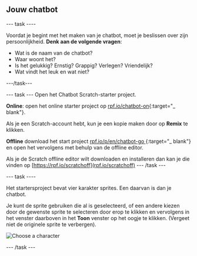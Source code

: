 ## Jouw chatbot

\--- task \----

Voordat je begint met het maken van je chatbot, moet je beslissen over zijn persoonlijkheid. **Denk aan de volgende vragen**:

+ Wat is de naam van de chatbot?
+ Waar woont het?
+ Is het gelukkig? Ernstig? Grappig? Verlegen? Vriendelijk?
+ Wat vindt het leuk en wat niet?

\---/task\---

\--- task \--- Open het Chatbot Scratch-starter project.

**Online**: open het online starter project op [rpf.io/chatbot-on](http://rpf.io/chatbot-on){:target="_ blank"}.

Als je een Scratch-account hebt, kun je een kopie maken door op **Remix** te klikken.

**Offline** download het start project [rpf.io/p/en/chatbot-go ](http://rpf.io/p/en/chatbot-go){:target="_ blank"} en open het vervolgens met behulp van de offline editor.

Als je de Scratch offline editor wilt downloaden en installeren dan kan je die vinden op [https://rpf.io/scratchoff](rpf.io/scratchoff) \--- /task \---

\--- task \----

Het startersproject bevat vier karakter sprites. Een daarvan is dan je chatbot.

Je kunt de sprite gebruiken die al is geselecteerd, of een andere kiezen door de gewenste sprite te selecteren door erop te klikken en vervolgens in het venster daarboven in het **Toon** venster op het oogje te klikken. (Vergeet niet de originele sprite te verbergen).

![Choose a character](images/chatbot-characters.png)

\--- /task \---